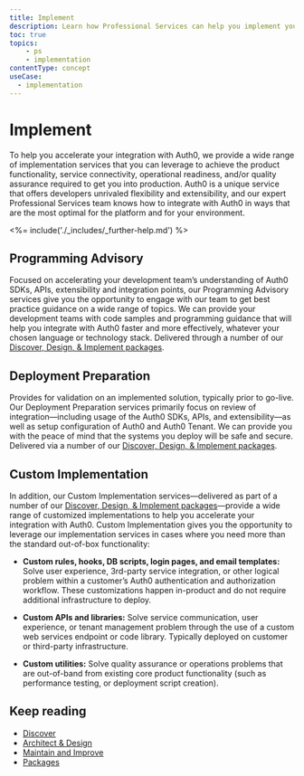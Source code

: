 ```yaml
---
title: Implement
description: Learn how Professional Services can help you implement your Auth0 solution.
toc: true
topics:
    - ps
    - implementation
contentType: concept
useCase:
  - implementation
---
```

# Implement

To help you accelerate your integration with Auth0, we provide a wide range of implementation services that you can leverage to achieve the product functionality, service connectivity, operational readiness, and/or quality assurance required to get you into production. Auth0 is a unique service that offers developers unrivaled flexibility and extensibility, and our expert Professional Services team knows how to integrate with Auth0 in ways that are the most optimal for the platform and for your environment.

<%= include('./_includes/_further-help.md') %>

## Programming Advisory

Focused on accelerating your development team’s understanding of Auth0 SDKs, APIs, extensibility and integration points, our Programming Advisory services give you the opportunity to engage with our team to get best practice guidance on a wide range of topics. We can provide your development teams with code samples and programming guidance that will help you integrate with Auth0 faster and more effectively, whatever your chosen language or technology stack. Delivered through a number of our [Discover, Design, & Implement packages](/services/packages#discover-design-and-implement-packages).    

## Deployment Preparation

Provides for validation on an implemented solution, typically prior to go-live. Our Deployment Preparation services primarily focus on review of integration&mdash;including usage of the Auth0 SDKs, APIs, and extensibility&mdash;as well as setup configuration of Auth0 and Auth0 Tenant. We can provide you with the peace of mind that the systems you deploy will be safe and secure. Delivered via a number of our [Discover, Design, & Implement packages](/services/packages#discover-design-and-implement-packages). 

## Custom Implementation

In addition, our Custom Implementation services&mdash;delivered as part of a number of our [Discover, Design, & Implement packages](/services/packages#discover-design-and-implement-packages)&mdash;provide a wide range of customized implementations to help you accelerate your integration with Auth0. Custom Implementation gives you the opportunity to leverage our implementation services in cases where you need more than the standard out-of-box functionality: 

* **Custom rules, hooks, DB scripts, login pages, and email templates:** Solve user experience, 3rd-party service integration, or other logical problem within a customer’s Auth0 authentication and authorization workflow. These customizations happen in-product and do not require additional infrastructure to deploy.

* **Custom APIs and libraries:** Solve service communication, user experience, or tenant management problem through the use of a custom web services endpoint or code library. Typically deployed on customer or third-party infrastructure.

* **Custom utilities:** Solve quality assurance or operations problems that are out-of-band from existing core product functionality (such as performance testing, or deployment script creation).

## Keep reading

* [Discover](/services/discover)
* [Architect & Design](/services/architect-and-design)
* [Maintain and Improve](/services/maintain-and-improve)
* [Packages](/services/packages)

